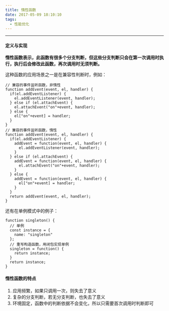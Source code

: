 ```yaml
---
title: 惰性函数
date: 2017-05-09 18:10:10
tags:
  - 性能优化
---
```

---

#### 定义与实现
**惰性函数表示，此函数有很多个分支判断，但这些分支判断只会在第一次调用时执行，执行后会修改此函数，再次调用时无须判断。**

这种函数的应用场景之一是在兼容性判断时，例如：
```
// 兼容的事件监听函数，非惰性
function addEvent(event, el, handler) {
  if(el.addEventListener) {
    el.addEventListener(event, handler);
  } else if (el.attachEvent) {
    el.attachEvent("on"+event, handler);
  } else {
    el["on"+event] = handler;
  }
}
// 兼容的事件监听函数，惰性
function addEvent(event, el, handler) {
  if(el.addEventListener) {
    addEvent = function(event, el, handler) {
      el.addEventListener(event, handler);
    }
  } else if (el.attachEvent) {
    addEvent = function(event, el, handler) {
      el.attachEvent("on"+event, handler);
    }
  } else {
    addEvent = function(event, el, handler) {
      el["on"+event] = handler;
    }
  }
  return addEvent(event, el, handler);
}
```
还有在单例模式中的例子：
```
function singleton() {
  // 单例
  const instance = {
    name: "singleton"
  };
  // 重写构造函数，用闭包实现单例
  singleton = function() {
    return instance;
  }
  return instance;
}
```
#### 惰性函数的特点
1. 应用频繁，如果只调用一次，则失去了意义
2. 复杂的分支判断，若无分支判断，也失去了意义
3. 环境固定，函数中的判断依据不会变化，所以只需要首次调用时判断即可


